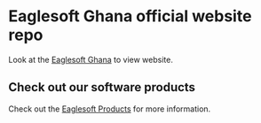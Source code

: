 # Eaglesoft Ghana official website repo

Look at the [Eaglesoft Ghana](https://eaglesoftghana.com) to view website.

## Check out our software products

Check out the [Eaglesoft Products](https://eaglesoftghana.com/products) for more information.
